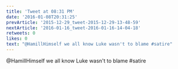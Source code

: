```yaml
---
title: 'Tweet at 08:31 PM'
date: '2016-01-08T20:31:25'
prevArticle: '2015-12-29_tweet-2015-12-29-13-48-59'
nextArticle: '2016-01-16_tweet-2016-01-16-14-04-18'
retweets: 0
likes: 0
text: "@HamillHimself we all know Luke wasn't to blame #satire"
---
```

@HamillHimself we all know Luke wasn't to blame #satire